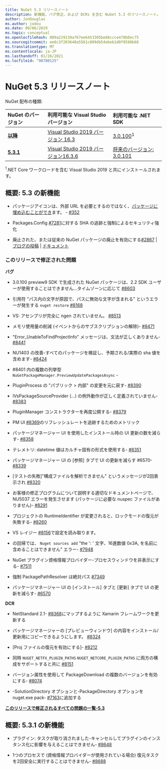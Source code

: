 ```yaml
---
title: NuGet 5.3 リリースノート
description: 新機能、バグ修正、および DCRs を含む NuGet 5.3 のリリースノート。
author: JonDouglas
ms.author: jodou
ms.date: 09/06/2019
ms.topic: conceptual
ms.openlocfilehash: 009a219139a767ee6453305be68ccce478b0ec75
ms.sourcegitcommit: ee6c3f203648a5561c809db54ebeb1d0f0598b68
ms.translationtype: MT
ms.contentlocale: ja-JP
ms.lasthandoff: 01/26/2021
ms.locfileid: "98780125"
---
```

# <a name="nuget-53-release-notes"></a>NuGet 5.3 リリースノート

NuGet 配布の種類:

| NuGet のバージョン | 利用可能な Visual Studio バージョン| 利用可能な .NET SDK|
|:---|:---|:---|
| [**以降**](https://nuget.org/downloads) | [Visual Studio 2019 バージョン 16.3](https://visualstudio.microsoft.com/downloads/) | [3.0.100](https://dotnet.microsoft.com/download/dotnet-core/3.0)<sup>1</sup> |
| [**5.3.1**](https://nuget.org/downloads) | [Visual Studio 2019 バージョン16.3.6](https://visualstudio.microsoft.com/downloads/) | [将来のバージョン: 3.0.101](https://dotnet.microsoft.com/download/dotnet-core/3.0) |

<sup>1</sup>.NET Core ワークロードを含む Visual Studio 2019 と共にインストールされます。

## <a name="summary-whats-new-in-53"></a>概要: 5.3 の新機能

* パッケージアイコンは、外部 URL を必要とするのではなく、[パッケージに埋め込むことができ](../reference/msbuild-targets.md#packing-an-icon-image-file)ます。 - [#352](https://github.com/NuGet/Home/issues/352)

* Packages.Config [#7281](https://github.com/NuGet/Home/issues/7281)に対する SHA の追跡と強制によるセキュリティ強化

* 廃止された、または従来の NuGet パッケージの廃止を有効にする[#2867](https://github.com/NuGet/Home/issues/2867)  |  [ブログの投稿](https://devblogs.microsoft.com/nuget/deprecating-packages-on-nuget-org/)  |  [ドキュメント](../nuget-org/deprecate-packages.md)

### <a name="issues-fixed-in-this-release"></a>このリリースで修正された問題

**バグ**

* 3.0.100 preview9 SDK で生成された NuGet パッケージは、2.2 SDK ユーザーが使用することはできません...タイムゾーンに応じて [#8603](https://github.com/NuGet/Home/issues/8603)

* 引用符 "パス内の文字が原因で、パスに無効な文字が含まれる" というエラーが発生する `nuget restore` [#8168](https://github.com/NuGet/Home/issues/8168)

* VS: アセンブリが完全に ngen されていません。 [#8513](https://github.com/NuGet/Home/issues/8513)

* メモリ使用量の削減 (イベントからのサブスクリプションの解除)- [#8471](https://github.com/NuGet/Home/issues/8471)

* "Error_UnableToFindProjectInfo" メッセージは、文法が正しくありません- [#8441](https://github.com/NuGet/Home/issues/8441)

* NU1403 の改善-すべてのパッケージを検証し、予期される/実際の sha 値を含めます- [#8424](https://github.com/NuGet/Home/issues/8424)

* #8401 内の複数の列挙型 `NuGetPackageManager.PreviewUpdatePackagesAsync`  -  [](https://github.com/NuGet/Home/issues/8401)

* PluginProcess の "パブリック > 内部" の変更を元に戻す- [#8390](https://github.com/NuGet/Home/issues/8390)

* IVsPackageSourceProvider (...) の例外動作が正しく定義されていません- [#8383](https://github.com/NuGet/Home/issues/8383)

* PluginManager コンストラクターを再度公開する- [#8379](https://github.com/NuGet/Home/issues/8379)

* PM UI [#8369](https://github.com/NuGet/Home/issues/8369)のリフレッシュレートを追跡するためのメトリック

* パッケージマネージャー UI を使用したインストール時の UI 更新の数を減らす- [#8358](https://github.com/NuGet/Home/issues/8358)

* テレメトリ: datetime 値はカルチャ固有の形式を使用する- [#8351](https://github.com/NuGet/Home/issues/8351)

* パッケージマネージャー UI の [参照] タブで UI の更新を減らす #6570- [#8339](https://github.com/NuGet/Home/issues/8339)

* [テストの失敗]"構成ファイルを解析できません" というメッセージが2回表示され [#8320](https://github.com/NuGet/Home/issues/8320)

* お客様の修正プログラムについて説明する適切なドキュメントページで、NU5037 エラーを発生させます (パッケージに必要な nuspec ファイルがありません)- [#8291](https://github.com/NuGet/Home/issues/8291)

* プロジェクトの RuntimeIdentifier が変更されると、ロックモードの復元が失敗する- [#8260](https://github.com/NuGet/Home/issues/8260)

* VS レイジー [#8156](https://github.com/NuGet/Home/issues/8156)で設定を読み取ります。

* の回帰では、 `Nuget sources add` "the ': ' 文字、16進数値 0x3A, を名前に含めることはできません" エラー- [#7948](https://github.com/NuGet/Home/issues/7948)

* NuGet プラグイン資格情報プロバイダー-プロセスウィンドウを非表示にする- [#7511](https://github.com/NuGet/Home/issues/7511)

* 強制 PackagePathResolver は絶対パス [#7349](https://github.com/NuGet/Home/issues/7349)

* パッケージマネージャー UI の [インストール] タブと [更新] タブで UI の更新を減らす- [#6570](https://github.com/NuGet/Home/issues/6570)

**DCR**

* NetStandard 2.1- [#8368](https://github.com/NuGet/Home/issues/8368)にマップするように Xamarin フレームワークを更新する

* パッケージマネージャーの [プレビューウィンドウ] の内容をインストール/更新用にコピーできるようにします。 [#8324](https://github.com/NuGet/Home/issues/8324)

* [Proj ファイルの復元を有効にする]- [#8212](https://github.com/NuGet/Home/issues/8212)

* 同時 `NUGET_NETFX_PLUGIN_PATHS` `NUGET_NETCORE_PLUGIN_PATHS` に両方の構成をサポートすると共に [#8151](https://github.com/NuGet/Home/issues/8151)

* バージョン属性を使用して PackageDownload の複数のバージョンを有効にする- [#8074](https://github.com/NuGet/Home/issues/8074)

* -SolutionDirectory オプションと-PackageDirectory オプションを nuget.exe pack- [#7163](https://github.com/NuGet/Home/issues/7163)に追加する

**[このリリースで修正されるすべての問題の一覧-5.3](https://github.com/nuget/home/issues?q=is%3Aissue+is%3Aclosed+milestone%3A%225.3")**

## <a name="summary-whats-new-in-531"></a>概要: 5.3.1 の新機能

* プラグイン: タスクが取り消されました-キャンセルしてプラグインのインスタンス化に影響を与えることはできません- [#8648](https://github.com/NuGet/Home/issues/8648)

* 1つのプロセスで (資格情報プロバイダーが使用されている場合) 復元タスクを2回安全に実行することはできません- [#8688](https://github.com/NuGet/Home/issues/8688)
